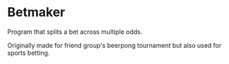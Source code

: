 # Betmaker

Program that splits a bet across multiple odds.

Originally made for friend group's beerpong tournament but also used for sports betting.
